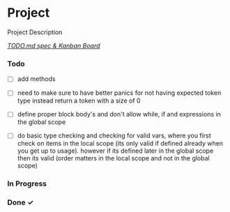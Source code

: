 # Project

Project Description

<em>[TODO.md spec & Kanban Board](https://bit.ly/3fCwKfM)</em>

### Todo

- [ ] add methods  
- [ ] need to make sure to have better panics for not having expected token type instead return a token with a size of 0
- [ ] define proper block body's and don't allow while, if and expressions in the global scope  

- [ ] do basic type checking and checking for valid vars, where you first check on items in the local scope (its only valid if defined already when you get up to usage). however if its defined later in the global scope then its valid (order matters in the local scope and not in the global scope)  
### In Progress


### Done ✓


